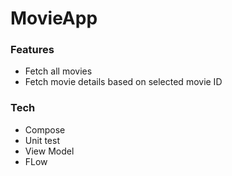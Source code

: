 # MovieApp
### Features

- Fetch all movies
- Fetch movie details based on selected movie ID


### Tech
- Compose
- Unit test
- View Model
- FLow
